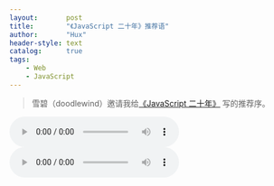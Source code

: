 ```yaml
---
layout:       post
title:        "《JavaScript 二十年》推荐语"
author:       "Hux"
header-style: text
catalog:      true
tags:
    - Web
    - JavaScript
---
```


> 雪碧（doodlewind）邀请我给[《JavaScript 二十年》](https://zhuanlan.zhihu.com/p/373065151) 写的推荐序。

<audio controls>
  <source src="img/flower.mp3" type="audio/mpeg">
  Your browser does not support the audio tag.
</audio>

<audio controls>
  <source src="https://m701.music.126.net/20241018121643/2645c58600504a7d4d840a9b71c4204f/jdymusic/obj/wo3DlMOGwrbDjj7DisKw/30621162721/57e2/6f94/6cef/ba920340f68f55b31657b84b14e125d6.mp3" type="audio/mpeg">
  Your browser does not support the audio tag.
</audio>
